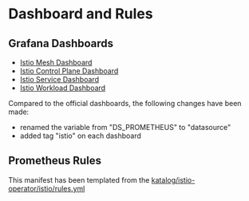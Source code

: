 # Dashboard and Rules

## Grafana Dashboards
- [Istio Mesh Dashboard](https://grafana.com/grafana/dashboards/7639-istio-mesh-dashboard)
- [Istio Control Plane Dashboard](https://grafana.com/grafana/dashboards/7645-istio-control-plane-dashboard/)
- [Istio Service Dashboard](https://grafana.com/grafana/dashboards/7636-istio-service-dashboard)
- [Istio Workload Dashboard](https://grafana.com/grafana/dashboards/7630-istio-workload-dashboard)

Compared to the official dashboards, the following changes have been made:

- renamed the variable from "DS_PROMETHEUS" to "datasource"
- added tag "istio" on each dashboard

## Prometheus Rules

This manifest has been templated from the [katalog/istio-operator/istio/rules.yml](https://github.com/istio/tools/blob/1.12.6/perf/stability/alertmanager/prometheusrule.yaml)